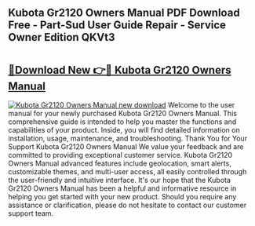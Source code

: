 ## Kubota Gr2120 Owners Manual PDF Download Free - Part-Sud User Guide Repair - Service Owner Edition QKVt3

# <h2><a href="http://bc87854.oget.top/?id=Kubota+Gr2120+Owners+Manual">🔗Download New 👉🔴 Kubota Gr2120 Owners Manual</a></h2>

[![Kubota Gr2120 Owners Manual new download](https://i.imgur.com/5g1atiW.png)](http://bc87854.oget.top/?id=Kubota+Gr2120+Owners+Manual)
Welcome to the user manual for your newly purchased Kubota Gr2120 Owners Manual. This comprehensive guide is intended to help you master the functions and capabilities of your product. Inside, you will find detailed information on installation, usage, maintenance, and troubleshooting. Thank You for Your Support Kubota Gr2120 Owners Manual We value your feedback and are committed to providing exceptional customer service. Kubota Gr2120 Owners Manual advanced features include geolocation, smart alerts, customizable themes, and multi-user access, all easily controlled through the user-friendly and intuitive interface. It's our hope that the Kubota Gr2120 Owners Manual has been a helpful and informative resource in helping you get started with your new product. Should you require any assistance or clarification, please do not hesitate to contact our customer support team.
